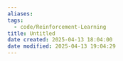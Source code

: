 ```yaml
---
aliases:
tags:
  - code/Reinforcement-Learning
title: Untitled
date created: 2025-04-13 18:04:00
date modified: 2025-04-13 19:04:29
---
```

